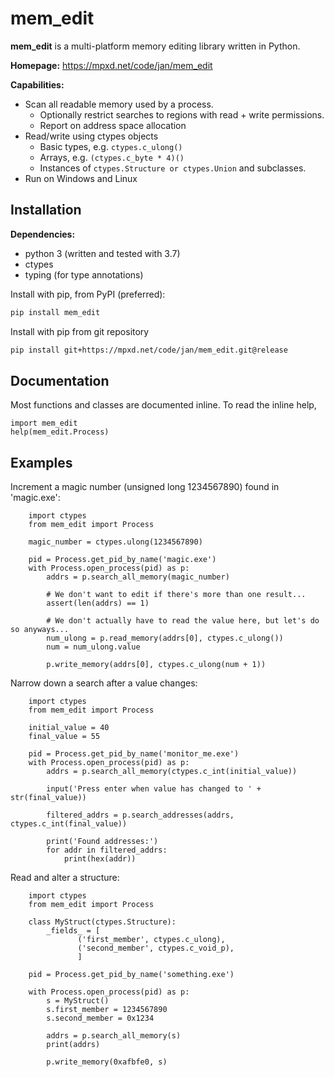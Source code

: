 # mem_edit 

**mem_edit** is a multi-platform memory editing library written in Python.

**Homepage:** https://mpxd.net/code/jan/mem_edit

**Capabilities:**
* Scan all readable memory used by a process.
    * Optionally restrict searches to regions with read + write permissions.
    * Report on address space allocation
* Read/write using ctypes objects
    * Basic types, e.g. ```ctypes.c_ulong()```
    * Arrays, e.g. ```(ctypes.c_byte * 4)()```
    * Instances of ```ctypes.Structure or ctypes.Union``` and subclasses.
* Run on Windows and Linux


## Installation

**Dependencies:**
* python 3 (written and tested with 3.7)
* ctypes 
* typing (for type annotations) 


Install with pip, from PyPI (preferred):
```bash
pip install mem_edit
```

Install with pip from git repository
```bash
pip install git+https://mpxd.net/code/jan/mem_edit.git@release
```


## Documentation

Most functions and classes are documented inline.
To read the inline help,
```python3
import mem_edit
help(mem_edit.Process)
```

## Examples

Increment a magic number (unsigned long 1234567890) found in 'magic.exe':
```python3
    import ctypes
    from mem_edit import Process

    magic_number = ctypes.ulong(1234567890)

    pid = Process.get_pid_by_name('magic.exe')
    with Process.open_process(pid) as p:
        addrs = p.search_all_memory(magic_number)
        
        # We don't want to edit if there's more than one result...
        assert(len(addrs) == 1)

        # We don't actually have to read the value here, but let's do so anyways...
        num_ulong = p.read_memory(addrs[0], ctypes.c_ulong())
        num = num_ulong.value

        p.write_memory(addrs[0], ctypes.c_ulong(num + 1))
```

Narrow down a search after a value changes:
```python3
    import ctypes
    from mem_edit import Process

    initial_value = 40
    final_value = 55

    pid = Process.get_pid_by_name('monitor_me.exe')
    with Process.open_process(pid) as p:
        addrs = p.search_all_memory(ctypes.c_int(initial_value))

        input('Press enter when value has changed to ' + str(final_value))

        filtered_addrs = p.search_addresses(addrs, ctypes.c_int(final_value))

        print('Found addresses:')
        for addr in filtered_addrs:
            print(hex(addr))
```

Read and alter a structure:
```python3
    import ctypes
    from mem_edit import Process

    class MyStruct(ctypes.Structure):
        _fields_ = [
               ('first_member', ctypes.c_ulong),
               ('second_member', ctypes.c_void_p),
               ]

    pid = Process.get_pid_by_name('something.exe')

    with Process.open_process(pid) as p:
        s = MyStruct()
        s.first_member = 1234567890
        s.second_member = 0x1234
    
        addrs = p.search_all_memory(s)
        print(addrs)

        p.write_memory(0xafbfe0, s)
```
